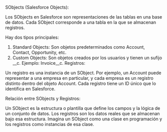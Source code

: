 SObjects (Salesforce Objects):

Los SObjects en Salesforce son representaciones de las tablas en una base de datos. Cada SObject corresponde a una tabla en la que se almacenan registros.

Hay dos tipos principales:
1. Standard Objects: Son objetos predeterminados como Account, Contact, Opportunity, etc.
2. Custom Objects: Son objetos creados por los usuarios y tienen un sufijo __c. Ejemplo: Invoice__c.
Registros:

Un registro es una instancia de un SObject. Por ejemplo, un Account puede representar a una empresa en particular, y cada empresa es un registro distinto dentro del objeto Account. Cada registro tiene un ID único que lo identifica en Salesforce.

Relación entre SObjects y Registros:

Un SObject es la estructura o plantilla que define los campos y la lógica de un conjunto de datos. Los registros son los datos reales que se almacenan bajo esa estructura.
Imagina un SObject como una clase en programación y los registros como instancias de esa clase.